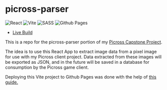 # picross-parser
![React](https://img.shields.io/badge/react-%2320232a.svg?style=for-the-badge&logo=react&logoColor=%2361DAFB) ![Vite](https://img.shields.io/badge/vite-%23646CFF.svg?style=for-the-badge&logo=vite&logoColor=white) ![SASS](https://img.shields.io/badge/SASS-hotpink.svg?style=for-the-badge&logo=SASS&logoColor=white) ![Github Pages](https://img.shields.io/badge/github%20pages-121013?style=for-the-badge&logo=github&logoColor=white)

- [Live Build](https://jaohara.github.io/picross-parser/)

This is a repo for the picross-parser portion of my [Picross Capstone Project](https://github.com/users/jaohara/projects/7/).

The idea is to use this React App to extract image data from a pixel image for use with my Picross client project. Data extracted from these images will be exported as JSON, and in the future will be saved in a database for consumption by the Picross game client.

Deploying this Vite project to Github Pages was done with the help of [this guide.](https://github.com/sitek94/vite-deploy-demo)
